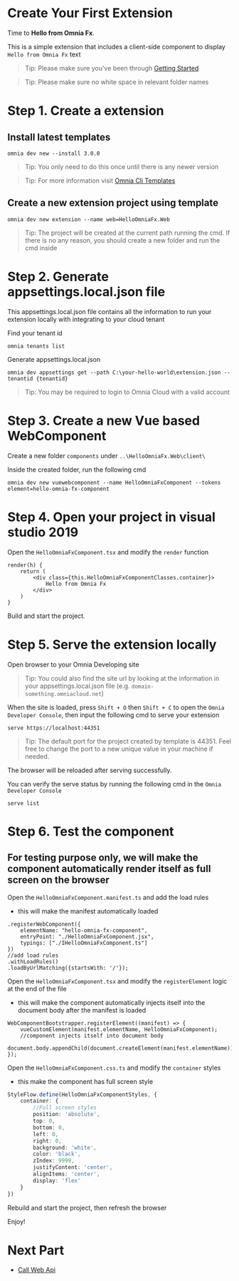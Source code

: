 # Create Your First Extension

Time to **Hello from Omnia Fx**.

This is a simple extension that includes a client-side component to display `Hello from Omnia Fx` text

>Tip: Please make sure you've been through [Getting Started](https://github.com/preciofishbone/OmniaFx/tree/master/docs/tutorials/getting-started)

>Tip: Please make sure no white space in relevant folder names 

# Step 1. Create a extension

## Install latest templates

```
omnia dev new --install 3.0.0
```

>Tip: You only need to do this once until there is any newer version

>Tip: For more information visit [Omnia Cli Templates](https://github.com/preciofishbone/omniaclitemplates)

## Create a new extension project using template

```
omnia dev new extension --name web=HelloOmniaFx.Web
```

>Tip: The project will be created at the current path running the cmd. If there is no any reason, you should create a new folder and run the cmd inside

# Step 2. Generate appsettings.local.json file

This appsettings.local.json file contains all the information to run your extension locally with integrating to your cloud tenant

Find your tenant id

```
omnia tenants list
```

Generate appsettings.local.json

```
omnia dev appsettings get --path C:\your-hello-world\extension.json --tenantid {tenantid}
```

>Tip: You may be required to login to Omnia Cloud with a valid account

# Step 3. Create a new Vue based WebComponent

Create a new folder `components` under `..\HelloOmniaFx.Web\client\`

Inside the created folder, run the following cmd

```
omnia dev new vuewebcomponent --name HelloOmniaFxComponent --tokens element=hello-omnia-fx-component
```

# Step 4. Open your project in visual studio 2019

Open the `HelloOmniaFxComponent.tsx` and modify the `render` function 

```tsx
render(h) {
    return (
        <div class={this.HelloOmniaFxComponentClasses.container}>
            Hello from Omnia Fx
        </div>
    )
}
```

Build and start the project. 

# Step 5. Serve the extension locally 

Open browser to your Omnia Developing site

>Tip: You could also find the site url by looking at the information in your appsettings.local.json file (e.g. `domain-something.omniacloud.net`)

When the site is loaded, press `Shift + O` then `Shift + C` to open the `Omnia Developer Console`, then input the following cmd to serve your extension

```
serve https://localhost:44351
```

>Tip: The default port for the project created by template is 44351. Feel free to change the port to a new unique value in your machine if needed.

The browser will be reloaded after serving successfully.

You can verify the serve status by running the following cmd in the `Omnia Developer Console`

```
serve list
```

# Step 6. Test the component

## For testing purpose only, we will make the component automatically render itself as full screen on the browser


Open the `HelloOmniaFxComponent.manifest.ts` and add the load rules

-   this will make the manifest automatically loaded

```tsx
.registerWebComponent({
    elementName: "hello-omnia-fx-component",
    entryPoint: "./HelloOmniaFxComponent.jsx",
    typings: ["./IHelloOmniaFxComponent.ts"]
})
//add load rules
.withLoadRules()
.loadByUrlMatching({startsWith: '/'});
```

Open the `HelloOmniaFxComponent.tsx` and modify the `registerElement` logic at the end of the file 

-   this will make the component automatically injects itself into the document body after the manifest is loaded

```tsx
WebComponentBootstrapper.registerElement((manifest) => {
    vueCustomElement(manifest.elementName, HelloOmniaFxComponent);
    //component injects itself into document body
    document.body.appendChild(document.createElement(manifest.elementName));
});
```

Open the `HelloOmniaFxComponent.css.ts` and modify the `container` styles

-   this make the component has full screen style

```ts
StyleFlow.define(HelloOmniaFxComponentStyles, {
    container: {
        //Full screen styles
        position: 'absolute',
        top: 0,
        bottom: 0,
        left: 0,
        right: 0,
        background: 'white',
        color: 'black',
        zIndex: 9999,
        justifyContent: 'center',
        alignItems: 'center',
        display: 'flex'
    }
})
```

Rebuild and start the project, then refresh the browser

Enjoy!


# Next Part
-   [Call Web Api](https://github.com/preciofishbone/OmniaFx/tree/master/docs/tutorials/first-extension/create-web-api)